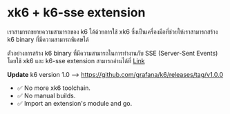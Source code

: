 # xk6 + k6-sse extension

เราสามารถขยายความสามารถของ k6 ได้ด้วยการใช้ xk6 ซึ่งเป็นเครื่องมือที่ช่วยให้เราสามารถสร้าง k6 binary ที่มีความสามารถพิเศษได้  

ตัวอย่างการสร้าง k6 binary ที่มีความสามารถในการทำงานกับ SSE (Server-Sent Events) โดยใช้ xk6 และ k6-sse extension สามารถอ่านได้ที่ [Link](https://github.com/Napat/go-sse-sensor-dashboard-demo?tab=readme-ov-file#loadtest-ด้วย-k6-sse)


**Update** k6 version 1.0 --> https://github.com/grafana/k6/releases/tag/v1.0.0 
- ✅ No more xk6 toolchain.
- ✅ No manual builds.
- ✅ Import an extension's module and go.
